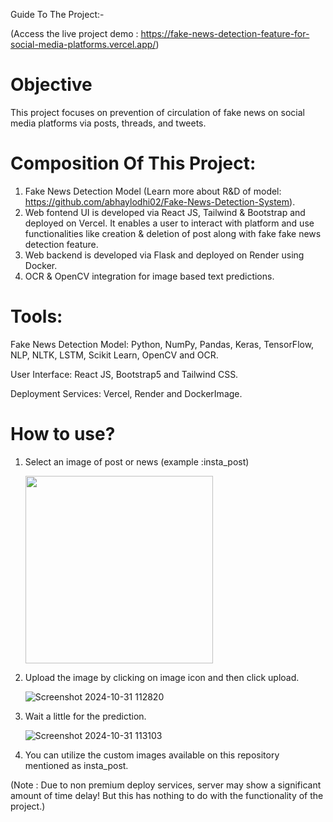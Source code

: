 Guide To The Project:-



(Access the live project demo : https://fake-news-detection-feature-for-social-media-platforms.vercel.app/)

# Objective
This project focuses on prevention of circulation of fake news on social media platforms via posts, threads, and tweets.

# Composition Of This Project:
1. Fake News Detection Model (Learn more about R&D of model: https://github.com/abhaylodhi02/Fake-News-Detection-System).
2. Web fontend UI is developed via React JS, Tailwind & Bootstrap and deployed on Vercel.
   It enables a user to interact with platform and use functionalities like creation & deletion of post along with fake
   fake news detection feature.
3. Web backend is developed via Flask and deployed on Render using Docker.
4. OCR & OpenCV integration for image based text predictions.

# Tools:
Fake News Detection Model: Python, NumPy, Pandas, Keras, TensorFlow, NLP, NLTK, LSTM, Scikit Learn, OpenCV and OCR.

User Interface: React JS, Bootstrap5 and Tailwind CSS.

Deployment Services: Vercel, Render and DockerImage.

# How to use?

1. Select an image of post or news (example :insta_post)
   
    <img src="https://github.com/user-attachments/assets/113efa6b-28c8-4dc4-81bf-05fb3d268d9d" width="300" height="300">


2. Upload the image by clicking on image icon and then click upload.
   
   ![Screenshot 2024-10-31 112820](https://github.com/user-attachments/assets/74195378-e8a1-449f-9d2b-981a5734503e)
   

3. Wait a little for the prediction.
   
   ![Screenshot 2024-10-31 113103](https://github.com/user-attachments/assets/8ff8adb1-93c3-4771-b05f-963e0602dffd)
   
4. You can utilize the custom images available on this repository mentioned as insta_post.

(Note : Due to non premium deploy services, server may show a significant amount of time delay! But this has nothing to do with the functionality of the project.)
